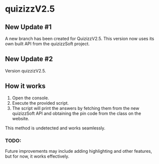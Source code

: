 # quizizzV2.5

## New Update #1
A new branch has been created for QuizizzV2.5. This version now uses its own built API from the quizizzSoft project.

## New Update #2
Version quizzizV2.5.

## How it works
1. Open the console.
2. Execute the provided script.
3. The script will print the answers by fetching them from the new quizizzSoft API and obtaining the pin code from the class on the website.

This method is undetected and works seamlessly.

### TODO:
Future improvements may include adding highlighting and other features, but for now, it works effectively.
